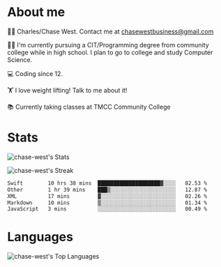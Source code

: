 # About me
🙋‍♂️ Charles/Chase West. Contact me at chasewestbusiness@gmail.com

👨‍🎓 I'm currently pursuing a CIT/Programming degree from community college
while in high school. I plan to go to college and study Computer Science. 

💻 Coding since 12.

🏋️ I love weight lifting! Talk to me about it! 

📚 Currently taking classes at TMCC Community College 

# Stats 

![chase-west's Stats](https://github-readme-stats.vercel.app/api?username=chase-west&theme=prussian&show_icons=true&hide_border=false&count_private=true)


![chase-west's Streak](https://github-readme-streak-stats.herokuapp.com/?user=chase-west&theme=prussian&hide_border=false)

<!--START_SECTION:waka-->

```txt
Swift        10 hrs 38 mins  ████████████████████▓░░░░   82.53 %
Other        1 hr 39 mins    ███▒░░░░░░░░░░░░░░░░░░░░░   12.87 %
XML          17 mins         ▓░░░░░░░░░░░░░░░░░░░░░░░░   02.26 %
Markdown     10 mins         ▒░░░░░░░░░░░░░░░░░░░░░░░░   01.34 %
JavaScript   3 mins          ░░░░░░░░░░░░░░░░░░░░░░░░░   00.49 %
```

<!--END_SECTION:waka-->


# Languages 
![chase-west's Top Languages](https://github-readme-stats.vercel.app/api/top-langs/?username=chase-west&theme=prussian&show_icons=true&hide_border=false&layout=compact)



